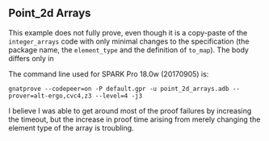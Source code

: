 Point_2d Arrays
---------------

This example does not fully prove, even though it is a copy-paste of the
`integer_arrays` code with only minimal changes to the specification (the 
package name, the `element_type` and the definition of `to_map`). The body
differs only in 

The command line used for SPARK Pro 18.0w (20170905) is:

    gnatprove --codepeer=on -P default.gpr -u point_2d_arrays.adb --prover=alt-ergo,cvc4,z3 --level=4 -j3
    
I believe I was able to get around most of the proof failures by increasing the
timeout, but the increase in proof time arising from merely changing the element
type of the array is troubling.